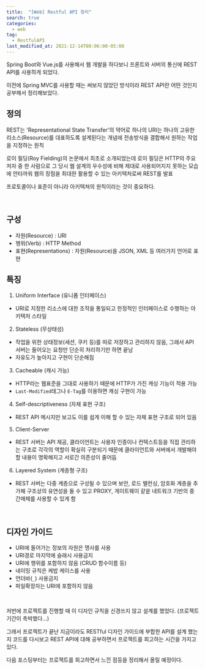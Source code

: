 ```yaml
---
title:  "[Web] Restful API 정리"
search: true
categories: 
  - web
tag:
  - RestfulAPI
last_modified_at: 2021-12-14T08:06:00-05:00
---
```


Spring Boot와 Vue.js를 사용해서 웹 개발을 하다보니 프론트와 서버의 통신에 REST API를 사용하게 되었다.

이전에 Spring MVC를 사용할 때는 써보지 않았던 방식이라 REST API란 어떤 것인지 공부해서 정리해보았다.

## 정의

REST는 'Representational State Transfer'의 약어로 하나의 URI는 하나의 고유한 리소스(Resource)를 대표하도록 설계된다는 개념에 전송방식을 결합해서 원하는 작업을 지정하는 원칙

로이 필딩(Roy Fielding)의 논문에서 최초로 소개되었는데 로이 필딩은 HTTP의 주요 저자 중 한 사람으로 그 당시 웹 설계의 우수성에 비해 제대로 사용되어지지 못하는 모습에 안타까워 웹의 장점을 최대한 활용할 수 있는 아키텍처로써 REST를 발표

프로토콜이나 표준이 아니라 아키텍쳐의 원칙이라는 것이 중요하다.

<br>

## 구성
- 자원(Resource) : URI
- 행위(Verb) : HTTP Method
- 표현(Representations) : 자원(Resource)을 JSON, XML 등 여러가지 언어로 표현

## 특징
1. Uniform Interface (유니폼 인터페이스)
  - URI로 지정한 리소스에 대한 조작을 통일되고 한정적인 인터페이스로 수행하는 아키텍처 스타일

2. Stateless (무상태성)
  - 작업을 위한 상태정보(세션, 쿠키 등)를 따로 저장하고 관리하지 않음, 그래서 API 서버는 들어오는 요청만 단순히 처리하기만 하면 끝남
  - 자유도가 높아지고 구현이 단순해짐

3. Cacheable (캐시 가능)
  - HTTP라는 웹표준을 그대로 사용하기 때문에 HTTP가 가진 캐싱 기능이 적용 가능
  - `Last-Modified`태그나 `E-Tag`를 이용하면 캐싱 구현이 가능

4. Self-descriptiveness (자체 표현 구조)
  - REST API 메시지만 보고도 이를 쉽게 이해 할 수 있는 자체 표현 구조로 되어 있음

5. Client-Server
  - REST 서버는 API 제공, 클라이언트는 사용자 인증이나 컨텍스트등을 직접 관리하는 구조로 각각의 역할이 확실히 구분되기 때문에 클라이언트와 서버에서 개발해야 할 내용이 명확해지고 서로간 의존성이 줄어듬

6. Layered System (계층형 구조)
  - REST 서버는 다중 계층으로 구성될 수 있으며 보안, 로드 밸런싱, 암호화 계층을 추가해 구조상의 유연성을 둘 수 있고 PROXY, 게이트웨이 같읕 네트워크 기반의 중간매체를 사용할 수 있게 함

<br>

## 디자인 가이드
- URI에 들어가는 정보의 자원은 명사를 사용
- URI경로 마지막에 슬래시 사용금지
- URI에 행위를 포함하지 않음 (CRUD 함수이름 등)
- 네이밍 규칙은 케밥 케이스를 사용
- 언더바(`_`) 사용금지
- 파일확장자는 URI에 포함하지 않음

<br>

저번에 프로젝트를 진행할 때 이 디자인 규칙을 신경쓰지 않고 설계를 했었다. (프로젝트 기간이 촉박했다...)

그래서 프로젝트가 끝난 지금이라도 RESTful 디자인 가이드에 부합한 API를 설계 했는지 코드를 다시보고 REST API에 대해 공부하면서 프로젝트를 회고하는 시간을 가지고 있다.

다음 포스팅부터는 프로젝트를 회고하면서 느낀 점등을 정리해서 올릴 예정이다. 
